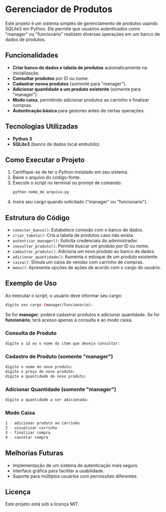 # Gerenciador de Produtos

Este projeto é um sistema simples de gerenciamento de produtos usando SQLite3 em Python. Ele permite que usuários autenticados como "manager" ou "funcionário" realizem diversas operações em um banco de dados de produtos.

## Funcionalidades

- **Criar banco de dados e tabela de produtos** automaticamente na inicialização.
- **Consultar produtos** por ID ou nome.
- **Cadastrar novos produtos** (somente para "manager").
- **Adicionar quantidade a um produto existente** (somente para "manager").
- **Modo caixa**, permitindo adicionar produtos ao carrinho e finalizar compras.
- **Autenticação básica** para gestores antes de certas operações.

## Tecnologias Utilizadas

- **Python 3**
- **SQLite3** (banco de dados local embutido)

## Como Executar o Projeto

1. Certifique-se de ter o Python instalado em seu sistema.
2. Baixe o arquivo do código-fonte.
3. Execute o script no terminal ou prompt de comando:
   ```bash
   python nome_do_arquivo.py
   ```
4. Insira seu cargo quando solicitado ("manager" ou "funcionario").

## Estrutura do Código

- `conectar_banco()`: Estabelece conexão com o banco de dados.
- `criar_tabela()`: Cria a tabela de produtos caso não exista.
- `autenticar_manager()`: Solicita credenciais do administrador.
- `consultar_produto()`: Permite buscar um produto por ID ou nome.
- `cadastrar_produto()`: Adiciona um novo produto ao banco de dados.
- `adicionar_quantidade()`: Aumenta o estoque de um produto existente.
- `caixa()`: Simula um caixa de vendas com carrinho de compras.
- `menu()`: Apresenta opções de ações de acordo com o cargo do usuário.

## Exemplo de Uso

Ao executar o script, o usuário deve informar seu cargo:
```bash
digite seu cargo (manager/funcionario):
```

Se for **manager**, poderá cadastrar produtos e adicionar quantidade. Se for **funcionário**, terá acesso apenas à consulta e ao modo caixa.

### Consulta de Produto
```bash
digite o id ou o nome do item que deseja consultar:
```

### Cadastro de Produto (somente "manager")
```bash
digite o nome do novo produto:
digite o preço do novo produto:
digite a quantidade do novo produto:
```

### Adicionar Quantidade (somente "manager")
```bash
digite a quantidade a ser adicionada:
```

### Modo Caixa
```bash
1 - adicionar produto ao carrinho
2 - visualizar carrinho
3 - finalizar compra
4 - cancelar compra
```

## Melhorias Futuras
- Implementação de um sistema de autenticação mais seguro.
- Interface gráfica para facilitar a usabilidade.
- Suporte para múltiplos usuários com permissões diferentes.

## Licença
Este projeto está sob a licença MIT.
